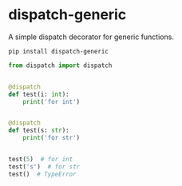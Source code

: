 # dispatch-generic

A simple dispatch decorator for generic functions.

`pip install dispatch-generic`

```python
from dispatch import dispatch


@dispatch
def test(i: int):
    print('for int')


@dispatch
def test(s: str):
    print('for str')


test(5)  # for int
test('s')  # for str
test()  # TypeError
```
